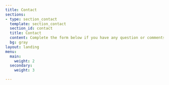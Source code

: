 ```yaml
---
title: Contact
sections:
- type: section_contact
  template: section_contact
  section_id: contact
  title: Contact
  content: Complete the form below if you have any question or comments about RefRef.
  bg: gray
layout: landing
menu:
  main:
    weight: 2
  secondary:
    weight: 3

---
```

